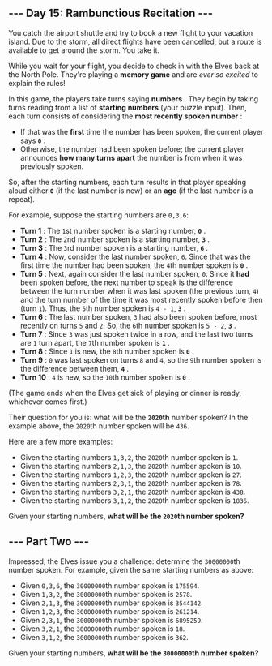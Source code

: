 ## --- Day 15: Rambunctious Recitation ---
You catch the airport shuttle and try to book a new flight to your vacation island. Due to the storm, all direct flights have been cancelled, but a route is available to get around the storm. You take it.

While you wait for your flight, you decide to check in with the Elves back at the North Pole. They're playing a  **memory game**  and are  *ever so excited*  to explain the rules!

In this game, the players take turns saying  **numbers** . They begin by taking turns reading from a list of  **starting numbers**  (your puzzle input). Then, each turn consists of considering the  **most recently spoken number** :


- If that was the  **first**  time the number has been spoken, the current player says  **`0`** .
- Otherwise, the number had been spoken before; the current player announces  **how many turns apart**  the number is from when it was previously spoken.

So, after the starting numbers, each turn results in that player speaking aloud either  **`0`**  (if the last number is new) or an  **age**  (if the last number is a repeat).

For example, suppose the starting numbers are `0,3,6`:


-  **Turn 1** : The `1`st number spoken is a starting number,  **`0`** .
-  **Turn 2** : The `2`nd number spoken is a starting number,  **`3`** .
-  **Turn 3** : The `3`rd number spoken is a starting number,  **`6`** .
-  **Turn 4** : Now, consider the last number spoken, `6`. Since that was the first time the number had been spoken, the `4`th number spoken is  **`0`** .
-  **Turn 5** : Next, again consider the last number spoken, `0`. Since it  **had**  been spoken before, the next number to speak is the difference between the turn number when it was last spoken (the previous turn, `4`) and the turn number of the time it was most recently spoken before then (turn `1`). Thus, the `5`th number spoken is `4 - 1`,  **`3`** .
-  **Turn 6** : The last number spoken, `3` had also been spoken before, most recently on turns `5` and `2`. So, the `6`th number spoken is `5 - 2`,  **`3`** .
-  **Turn 7** : Since `3` was just spoken twice in a row, and the last two turns are `1` turn apart, the `7`th number spoken is  **`1`** .
-  **Turn 8** : Since `1` is new, the `8`th number spoken is  **`0`** .
-  **Turn 9** : `0` was last spoken on turns `8` and `4`, so the `9`th number spoken is the difference between them,  **`4`** .
-  **Turn 10** : `4` is new, so the `10`th number spoken is  **`0`** .

(The game ends when the Elves get sick of playing or dinner is ready, whichever comes first.)

Their question for you is: what will be the  **`2020`th**  number spoken? In the example above, the `2020`th number spoken will be `436`.

Here are a few more examples:


- Given the starting numbers `1,3,2`, the `2020`th number spoken is `1`.
- Given the starting numbers `2,1,3`, the `2020`th number spoken is `10`.
- Given the starting numbers `1,2,3`, the `2020`th number spoken is `27`.
- Given the starting numbers `2,3,1`, the `2020`th number spoken is `78`.
- Given the starting numbers `3,2,1`, the `2020`th number spoken is `438`.
- Given the starting numbers `3,1,2`, the `2020`th number spoken is `1836`.

Given your starting numbers,  **what will be the `2020`th number spoken?** 

## --- Part Two ---
Impressed, the Elves issue you a challenge: determine the `30000000`th number spoken. For example, given the same starting numbers as above:


- Given `0,3,6`, the `30000000`th number spoken is `175594`.
- Given `1,3,2`, the `30000000`th number spoken is `2578`.
- Given `2,1,3`, the `30000000`th number spoken is `3544142`.
- Given `1,2,3`, the `30000000`th number spoken is `261214`.
- Given `2,3,1`, the `30000000`th number spoken is `6895259`.
- Given `3,2,1`, the `30000000`th number spoken is `18`.
- Given `3,1,2`, the `30000000`th number spoken is `362`.

Given your starting numbers,  **what will be the `30000000`th number spoken?** 

